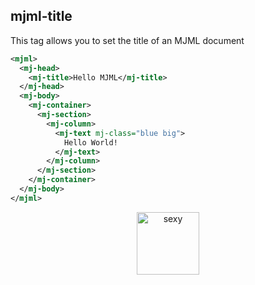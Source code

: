 ## mjml-title

This tag allows you to set the title of an MJML document

 ```xml
 <mjml>
   <mj-head>
     <mj-title>Hello MJML</mj-title>
   </mj-head>
   <mj-body>
     <mj-container>
       <mj-section>
         <mj-column>
           <mj-text mj-class="blue big">
             Hello World!
           </mj-text>
         </mj-column>
       </mj-section>
     </mj-container>
   </mj-body>
 </mjml>
 ```

<p align="center">
  <a href="https://mjml.io/try-it-live/component/head-title">
    <img width="100px" src="http://imgh.us/TRYITLIVE.svg" alt="sexy" />
  </a>
</p>
